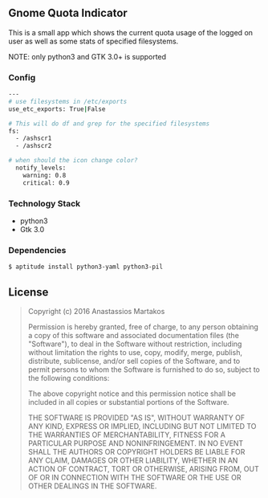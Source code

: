Gnome Quota Indicator
---------------------
This is a small app which shows the current quota usage of the logged on user as well as some stats of specified filesystems.

NOTE: only python3 and GTK 3.0+ is supported

### Config
```sh
---
# use filesystems in /etc/exports
use_etc_exports: True|False

# This will do df and grep for the specified filesystems
fs:
  - /ashscr1
  - /ashscr2

# when should the icon change color?
  notify_levels:
    warning: 0.8
    critical: 0.9
```

### Technology Stack
 - python3
 - Gtk 3.0

### Dependencies
```sh
$ aptitude install python3-yaml python3-pil
```

License
-------
>Copyright (c) 2016 Anastassios Martakos
>
>Permission is hereby granted, free of charge, to any person obtaining a copy of this software and associated documentation files (the "Software"), to deal in the Software without restriction, including without limitation the rights to use, copy, modify, merge, publish, distribute, sublicense, and/or sell copies of the Software, and to permit persons to whom the Software is furnished to do so, subject to the following conditions:
>
>The above copyright notice and this permission notice shall be included in all copies or substantial portions of the Software.
>
>THE SOFTWARE IS PROVIDED "AS IS", WITHOUT WARRANTY OF ANY KIND, EXPRESS OR IMPLIED, INCLUDING BUT NOT LIMITED TO THE WARRANTIES OF MERCHANTABILITY, FITNESS FOR A PARTICULAR PURPOSE AND NONINFRINGEMENT. IN NO EVENT SHALL THE AUTHORS OR COPYRIGHT HOLDERS BE LIABLE FOR ANY CLAIM, DAMAGES OR OTHER LIABILITY, WHETHER IN AN ACTION OF CONTRACT, TORT OR OTHERWISE, ARISING FROM, OUT OF OR IN CONNECTION WITH THE SOFTWARE OR THE USE OR OTHER DEALINGS IN THE SOFTWARE.
